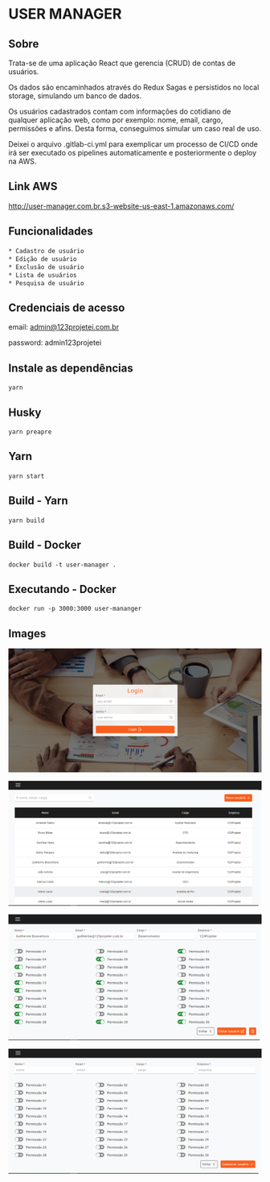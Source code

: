 # USER MANAGER

## Sobre

Trata-se de uma aplicação React que gerencia (CRUD) de contas de usuários.

Os dados são encaminhados através do Redux Sagas e persistidos no local storage, simulando um banco de dados.

Os usuários cadastrados contam com informações do cotidiano de qualquer aplicação web, como por exemplo: nome, email, cargo, permissões e afins. Desta forma, conseguimos simular um caso real de uso.

Deixei o arquivo .gitlab-ci.yml para exemplicar um processo de CI/CD onde irá ser executado os pipelines automaticamente e posteriormente o deploy na AWS.

## Link AWS

http://user-manager.com.br.s3-website-us-east-1.amazonaws.com/

## Funcionalidades

    * Cadastro de usuário
    * Edição de usuário
    * Exclusão de usuário
    * Lista de usuários
    * Pesquisa de usuário

## Credenciais de acesso

email: admin@123projetei.com.br

password: admin123projetei

## Instale as dependências

```
yarn
```

## Husky

```
yarn preapre
```

## Yarn

```
yarn start
```

## Build - Yarn

```
yarn build
```

## Build - Docker

```
docker build -t user-manager .
```

## Executando - Docker

```
docker run -p 3000:3000 user-mananger
```

## Images

![banner](./src/assets/img/login.png)

![banner](./src/assets/img/users.png)

![banner](./src/assets/img/details.png)

![banner](./src/assets/img/register.png)
